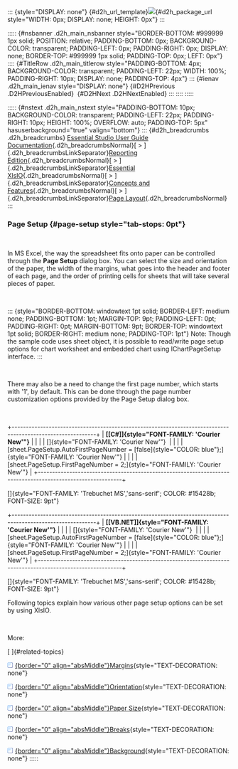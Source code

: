 ::: {style="DISPLAY: none"}
[](ms-xhelp:///?Id=d2h_url_template){#d2h_url_template}![](!package_url!){#d2h_package_url style="WIDTH: 0px; DISPLAY: none; HEIGHT: 0px"}
:::

::::: {#nsbanner .d2h_main_nsbanner style="BORDER-BOTTOM: #999999 1px solid; POSITION: relative; PADDING-BOTTOM: 0px; BACKGROUND-COLOR: transparent; PADDING-LEFT: 0px; PADDING-RIGHT: 0px; DISPLAY: none; BORDER-TOP: #999999 1px solid; PADDING-TOP: 0px; LEFT: 0px"}
:::: {#TitleRow .d2h_main_titlerow style="PADDING-BOTTOM: 4px; BACKGROUND-COLOR: transparent; PADDING-LEFT: 22px; WIDTH: 100%; PADDING-RIGHT: 10px; DISPLAY: none; PADDING-TOP: 4px"}
::: {#ienav .d2h_main_ienav style="DISPLAY: none"}
[](ms-xhelp:///?Id=76112122-6424-48ca-9508-d0a4eea9af2e){#D2HPrevious .D2HPreviousEnabled}  [](ms-xhelp:///?Id=29977b58-da3c-4ba4-bb98-877432d4172f){#D2HNext .D2HNextEnabled}
:::
::::
:::::

::::: {#nstext .d2h_main_nstext style="PADDING-BOTTOM: 10px; BACKGROUND-COLOR: transparent; PADDING-LEFT: 22px; PADDING-RIGHT: 10px; HEIGHT: 100%; OVERFLOW: auto; PADDING-TOP: 5px" hasuserbackground="true" valign="bottom"}
::: {#d2h_breadcrumbs .d2h_breadcrumbs}
[Essential Studio User Guide Documentation](ms-xhelp:///?Id=12457748-09e3-4d74-a240-8e049cedf030){.d2h_breadcrumbsNormal}[ \> ]{.d2h_breadcrumbsLinkSeparator}[Reporting Edition](ms-xhelp:///?Id=027aa5b6-6676-4f93-ad23-c20e8c45792e){.d2h_breadcrumbsNormal}[ \> ]{.d2h_breadcrumbsLinkSeparator}[Essential XlsIO](ms-xhelp:///?Id=b01a1b50-1d7d-40c0-bc83-af67e57c9005){.d2h_breadcrumbsNormal}[ \> ]{.d2h_breadcrumbsLinkSeparator}[Concepts and Features](ms-xhelp:///?Id=21b26556-5905-4ad9-90b4-40320db25faf){.d2h_breadcrumbsNormal}[ \> ]{.d2h_breadcrumbsLinkSeparator}[Page Layout](ms-xhelp:///?Id=76112122-6424-48ca-9508-d0a4eea9af2e){.d2h_breadcrumbsNormal}
:::

### Page Setup {#page-setup style="tab-stops: 0pt"}

 

In MS Excel, the way the spreadsheet fits onto paper can be controlled through the **Page Setup** dialog box. You can select the size and orientation of the paper, the width of the margins, what goes into the header and footer of each page, and the order of printing cells for sheets that will take several pieces of paper.

 

::: {style="BORDER-BOTTOM: windowtext 1pt solid; BORDER-LEFT: medium none; PADDING-BOTTOM: 1pt; MARGIN-TOP: 9pt; PADDING-LEFT: 0pt; PADDING-RIGHT: 0pt; MARGIN-BOTTOM: 9pt; BORDER-TOP: windowtext 1pt solid; BORDER-RIGHT: medium none; PADDING-TOP: 1pt"}
Note: Though the sample code uses sheet object, it is possible to read/write page setup options for chart worksheet and embedded chart using IChartPageSetup interface.
:::

 

There may also be a need to change the first page number, which starts with \'1\', by default. This can be done through the page number customization options provided by the Page Setup dialog box.

 

+-----------------------------------------------------------------------------------------------------------+
| **[\[C#\]]{style="FONT-FAMILY: 'Courier New'"}**                                                          |
|                                                                                                           |
| []{style="FONT-FAMILY: 'Courier New'"}                                                                    |
|                                                                                                           |
| [sheet.PageSetup.AutoFirstPageNumber = [false]{style="COLOR: blue"};]{style="FONT-FAMILY: 'Courier New'"} |
|                                                                                                           |
| [sheet.PageSetup.FirstPageNumber = 2;]{style="FONT-FAMILY: 'Courier New'"}                                |
+-----------------------------------------------------------------------------------------------------------+

[]{style="FONT-FAMILY: 'Trebuchet MS','sans-serif'; COLOR: #15428b; FONT-SIZE: 9pt"} 

+-----------------------------------------------------------------------------------------------------------+
| **[\[VB.NET\]]{style="FONT-FAMILY: 'Courier New'"}**                                                      |
|                                                                                                           |
| []{style="FONT-FAMILY: 'Courier New'"}                                                                    |
|                                                                                                           |
| [sheet.PageSetup.AutoFirstPageNumber = [false]{style="COLOR: blue"};]{style="FONT-FAMILY: 'Courier New'"} |
|                                                                                                           |
| [sheet.PageSetup.FirstPageNumber = 2;]{style="FONT-FAMILY: 'Courier New'"}                                |
+-----------------------------------------------------------------------------------------------------------+

[]{style="FONT-FAMILY: 'Trebuchet MS','sans-serif'; COLOR: #15428b; FONT-SIZE: 9pt"} 

Following topics explain how various other page setup options can be set by using XlsIO.

 

More:

[ ]{#related-topics}

[![](button.gif){border="0" align="absMiddle"}Margins](ms-xhelp:///?Id=53b77cf3-95b4-416d-8eeb-31dcd098db4e){style="TEXT-DECORATION: none"}

[![](button.gif){border="0" align="absMiddle"}Orientation](ms-xhelp:///?Id=be51b1d9-0fba-4536-9b77-d57c58bd9b14){style="TEXT-DECORATION: none"}

[![](button.gif){border="0" align="absMiddle"}Paper Size](ms-xhelp:///?Id=2160515e-d4f2-4e55-867b-56b3d92d88c9){style="TEXT-DECORATION: none"}

[![](button.gif){border="0" align="absMiddle"}Breaks](ms-xhelp:///?Id=e1db5290-3a2c-4a49-ad0e-a01a11c51cb3){style="TEXT-DECORATION: none"}

[![](button.gif){border="0" align="absMiddle"}Background](ms-xhelp:///?Id=eb7775f3-7e4a-482e-b870-e457d99406fa){style="TEXT-DECORATION: none"}
:::::
